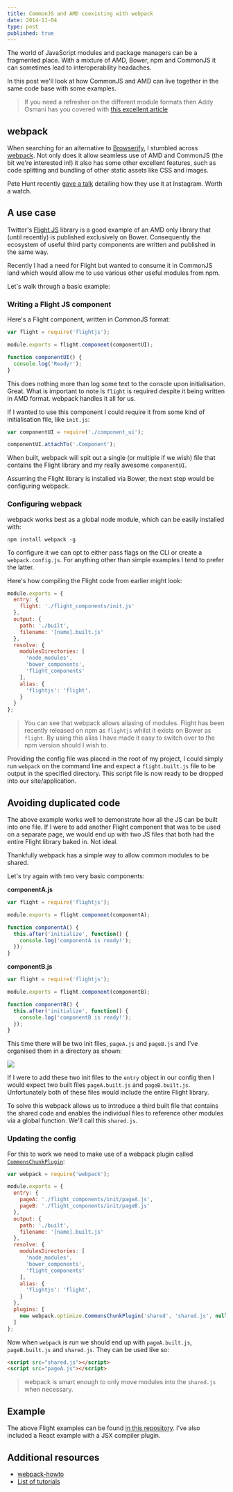 ```yaml
---
title: CommonJS and AMD coexisting with webpack
date: 2014-11-04
type: post
published: true
---
```


The world of JavaScript modules and package managers can be a fragmented place. With a mixture of AMD, Bower, npm and CommonJS it can sometimes lead to interoperability headaches. 

In this post we'll look at how CommonJS and AMD can live together in the same code base with some examples.

> If you need a refresher on the different module formats then Addy Osmani has you covered with [this excellent article](http://addyosmani.com/writing-modular-js/)

## webpack

When searching for an alternative to [Browserify](http://browserify.org/), I stumbled across [webpack](http://webpack.github.io). Not only does it allow seamless use of AMD and CommonJS (the bit we're interested in!) it also has some other excellent features, such as code splitting and bundling of other static assets like CSS and images.

Pete Hunt recently [gave a talk](https://www.youtube.com/watch?v=VkTCL6Nqm6Y) detailing how they use it at Instagram. Worth a watch.

## A use case

Twitter's [Flight JS](https://github.com/flightjs/flight) library is a good example of an AMD only library that (until recently) is published exclusively on Bower. Consequently the ecosystem of useful third party components are written and published in the same way.

Recently I had a need for Flight but wanted to consume it in CommonJS land which would allow me to use various other useful modules from npm.

Let's walk through a basic example:

### Writing a Flight JS component

Here's a Flight component, written in CommonJS format:

``` js
var flight = require('flightjs');

module.exports = flight.component(componentUI);

function componentUI() {
  console.log('Ready!');
}
```

This does nothing more than log some text to the console upon initialisation. Great. What is important to note is `flight` is required despite it being written in AMD format. webpack handles it all for us.

If I wanted to use this component I could require it from some kind of initialisation file, like `init.js`:

``` js
var componentUI = require('./component_ui');

componentUI.attachTo('.Component');
```

When built, webpack will spit out a single (or multiple if we wish) file that contains the Flight library and my really awesome `componentUI`.

Assuming the Flight library is installed via Bower, the next step would be configuring webpack.

### Configuring webpack

webpack works best as a global node module, which can be easily installed with:

    npm install webpack -g

To configure it we can opt to either pass flags on the CLI or create a `webpack.config.js`. For anything other than simple examples I tend to prefer the latter.

Here's how compiling the Flight code from earlier might look:

``` js
module.exports = {
  entry: {
    flight: './flight_components/init.js'
  },
  output: {
    path: './built',
    filename: '[name].built.js'
  },
  resolve: {
    modulesDirectories: [
      'node_modules',
      'bower_components',
      'flight_components'
    ],
    alias: {
      'flightjs': 'flight',
    }
  }
};
```

> You can see that webpack allows aliasing of modules. Flight has been recently released on npm as `flightjs` whilst it exists on Bower as `flight`. By using this alias I have made it easy to switch over to the npm version should I wish to.

Providing the config file was placed in the root of my project, I could simply run `webpack` on the command line and expect a `flight.built.js` file to be output in the specified directory. This script file is now ready to be dropped into our site/application.

## Avoiding duplicated code

The above example works well to demonstrate how all the JS can be built into one file. If I were to add another Flight component that was to be used on a separate page, we would end up with two JS files that both had the entire Flight library baked in. Not ideal.

Thankfully webpack has a simple way to allow common modules to be shared.

Let's try again with two very basic components:

**componentA.js**

``` js
var flight = require('flightjs');

module.exports = flight.component(componentA);

function componentA() {
  this.after('initialize', function() {
    console.log('componentA is ready!');
  });
}
```

**componentB.js**

``` js
var flight = require('flightjs');

module.exports = flight.component(componentB);

function componentB() {
  this.after('initialize', function() {
    console.log('componentB is ready!');
  });
}
```

This time there will be two init files, `pageA.js` and `pageB.js` and I've organised them in a directory as shown:

![](2014-11-04-commonjs-and-amd-coexisting-with-webpack/flight-components-dir.png)

If I were to add these two init files to the `entry` object in our config then I would expect two built files `pageA.built.js` and `pageB.built.js`. Unfortunately both of these files would include the entire Flight library.

To solve this webpack allows us to introduce a third built file that contains the shared code and enables the individual files to reference other modules via a global function. We'll call this `shared.js`.

### Updating the config

For this to work we need to make use of a webpack plugin called [`CommonsChunkPlugin`](http://webpack.github.io/docs/list-of-plugins.html#commonschunkplugin):

``` js
var webpack = require('webpack');

module.exports = {
  entry: {
    pageA: './flight_components/init/pageA.js',
    pageB: './flight_components/init/pageB.js'
  },
  output: {
    path: './built',
    filename: '[name].built.js'
  },
  resolve: {
    modulesDirectories: [
      'node_modules',
      'bower_components',
      'flight_components'
    ],
    alias: {
      'flightjs': 'flight',
    }
  },
  plugins: [
    new webpack.optimize.CommonsChunkPlugin('shared', 'shared.js', null, 2)
  ]
};
```

Now when `webpack` is run we should end up with `pageA.built.js`, `pageB.built.js` and `shared.js`. They can be used like so:

``` html
<script src="shared.js"></script>
<script src="pageA.js"></script>
```

> webpack is smart enough to only move modules into the `shared.js` when necessary.

##  Example

The above Flight examples can be found [in this repository](https://github.com/simonsmith/webpack-example). I've also included a React example with a JSX compiler plugin.

## Additional resources

* [webpack-howto](https://github.com/petehunt/webpack-howto)
* [List of tutorials](http://webpack.github.io/docs/list-of-tutorials.html)




















